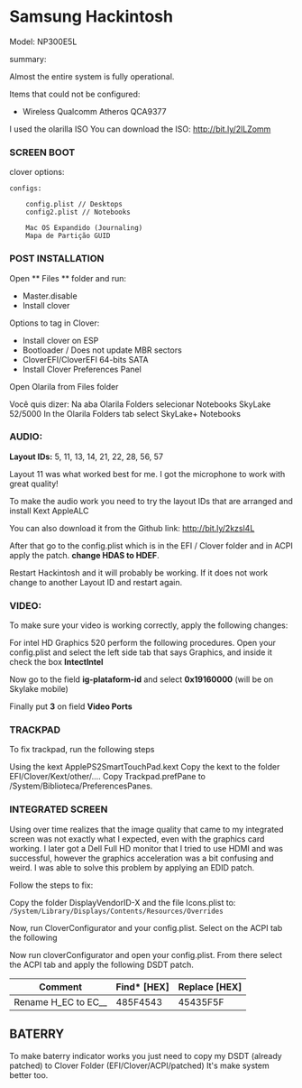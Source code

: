 # Samsung Hackintosh

Model: NP300E5L

summary:

Almost the entire system is fully operational.

Items that could not be configured:

- Wireless Qualcomm Atheros QCA9377

I used the olarilla ISO
You can download the ISO: http://bit.ly/2lLZomm

### SCREEN **BOOT**

clover options: 

	configs:
	
		config.plist // Desktops
		config2.plist // Notebooks

		Mac OS Expandido (Journaling)
		Mapa de Partição GUID



### POST INSTALLATION

Open ** Files ** folder and run:
	
- Master.disable
- Install clover

Options to tag in Clover:

- Install clover on ESP
- Bootloader / Does not update MBR sectors
- CloverEFI/CloverEFI 64-bits SATA
- Install Clover Preferences Panel

Open Olarila from Files folder


Você quis dizer: Na aba Olarila Folders selecionar Notebooks SkyLake
52/5000
In the Olarila Folders tab select SkyLake+ Notebooks

### AUDIO: 

**Layout IDs:** 5, 11, 13, 14, 21, 22, 28, 56, 57

Layout 11 was what worked best for me. I got the microphone to work with great quality!

To make the audio work you need to try the layout IDs that are arranged and install Kext AppleALC

You can also download it from the Github link:
http://bit.ly/2kzsl4L

After that go to the config.plist which is in the EFI / Clover folder and in ACPI apply the patch. **change HDAS to HDEF**. 	

Restart Hackintosh and it will probably be working. If it does not work change to another Layout ID and restart again.


### VIDEO:

To make sure your video is working correctly, apply the following changes:

For intel HD Graphics 520 perform the following procedures.
Open your config.plist and select the left side tab that says Graphics, and inside it check the box **IntectIntel**

Now go to the field **ig-plataform-id** and select **0x19160000** (will be on Skylake mobile)

Finally put **3** on field **Video Ports**


### TRACKPAD

To fix trackpad, run the following steps

Using the kext
ApplePS2SmartTouchPad.kext
Copy the kext to the folder EFI/Clover/Kext/other/....
Copy Trackpad.prefPane to /System/Biblioteca/PreferencesPanes.


### INTEGRATED SCREEN

Using over time realizes that the image quality that came to my integrated screen was not exactly what I expected, even with the graphics card working. I later got a Dell Full HD monitor that I tried to use HDMI and was successful, however the graphics acceleration was a bit confusing and weird. I was able to solve this problem by applying an EDID patch.

Follow the steps to fix: 

Copy the folder DisplayVendorID-X and the file Icons.plist to: `/System/Library/Displays/Contents/Resources/Overrides`

Now, run CloverConfigurator and your config.plist. Select on the ACPI tab the following

Now run cloverConfigurator and open your config.plist. From there select the ACPI tab and apply the following DSDT patch.

| 		Comment				 | Find* [HEX] | Replace [HEX] |  
|---------|---------- |----------|
| Rename H_EC to EC__ | 485F4543   | 45435F5F | 

## BATERRY

To make baterry indicator works you just need to copy my DSDT (already patched) to Clover Folder (EFI/Clover/ACPI/patched)
It's make system better too.
